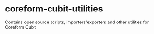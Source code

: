 # coreform-cubit-utilities
Contains open source scripts, importers/exporters and other utilities for Coreform Cubit
